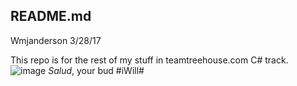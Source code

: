## README.md
Wmjanderson 3/28/17

This repo is for the rest of my stuff in teamtreehouse.com C# track.
![image](https://cloud.githubusercontent.com/assets/20633161/24419796/403f8496-13a5-11e7-9413-0325c0aaa056.png)
*Salud*, your bud #iWill#
